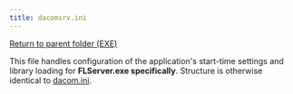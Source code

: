 ```yaml
---
title: dacomsrv.ini
---
```


[Return to parent folder (EXE)](../EXE)

This file handles configuration of the application's start-time settings and library loading for **FLServer.exe specifically**. Structure is otherwise identical to [dacom.ini](dacom.ini).
